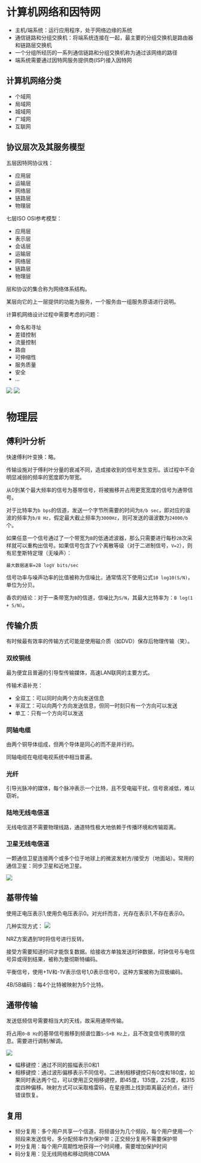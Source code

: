 # 计算机网络和因特网
+ 主机/端系统：运行应用程序，处于网络边缘的系统
+ 通信链路和分组交换机：将端系统连接在一起，最主要的分组交换机是路由器和链路层交换机
+ 一个分组所经历的一系列通信链路和分组交换机称为通过该网络的路径
+ 端系统需要通过因特网服务提供商(ISP)接入因特网

## 计算机网络分类
+ 个域网
+ 局域网
+ 城域网
+ 广域网
+ 互联网

## 协议层次及其服务模型
五层因特网协议栈：
+ 应用层
+ 运输层
+ 网络层
+ 链路层
+ 物理层

七层ISO OSI参考模型：
+ 应用层
+ 表示层
+ 会话层
+ 运输层
+ 网络层
+ 链路层
+ 物理层

层和协议的集合称为网络体系结构。

某层向它的上一层提供的功能为服务，一个服务由一组服务原语进行说明。

计算机网络设计过程中需要考虑的问题：
+ 命名和寻址
+ 差错控制
+ 流量控制
+ 路由
+ 可伸缩性
+ 服务质量
+ 安全
+ ...

![](pictures/1-1.png)
![](pictures/1-2.png)

# 物理层
## 傅利叶分析
快速傅利叶变换：略。

传输设施对于傅利叶分量的衰减不同，造成接收到的信号发生变形。该过程中不会明显减弱的频率的宽度即为带宽。

从0到某个最大频率的信号为基带信号，将被搬移并占用更宽宽度的信号为通带信号。

对于比特率为`b bps`的信道，发送一个字节所需要的时间为`8/b sec`，即对应的谐波的频率为`b/8 Hz`，假定最大截止频率为`3000Hz`，则可发送的谐波数为`24000/b`个。

如果任意一个信号通过了一个带宽为`B`的低通滤波器，那么只需要进行每秒`2B`次采样就可以重构出信号。如果信号包含了`V`个离散等级（对于二进制信号，`V=2`），则有尼奎斯特定理（无噪声）：
```
最大数据速率=2B logV bits/sec
```

信号功率与噪声功率的比值被称为信噪比，通常情况下使用公式`10 log10(S/N)`，单位为分贝。

香农的结论：对于一条带宽为`B`的信道，信噪比为`S/N`，其最大比特率为：`B log(1 + S/N)`。

## 传输介质
有时候最有效率的传输方式可能是使用磁介质（如DVD）保存后物理传输（笑）。
### 双绞铜线
最为便宜且普遍的引导型传输媒体，高速LAN联网的主要方式。

传输术语补充：
+ 全双工：可以同时向两个方向发送信息
+ 半双工：可以向两个方向发送信息，但同一时刻只有一个方向可以发送
+ 单工：只有一个方向可以发送

### 同轴电缆
由两个铜导体组成，但两个导体是同心的而不是并行的。

同轴电缆在电缆电视系统中相当普遍。

### 光纤
引导光脉冲的媒体，每个脉冲表示一个比特，且不受电磁干扰，信号衰减低，难以窃听。

### 陆地无线电信道
无线电信道不需要物理线路，通道特性极大地依赖于传播环境和传输距离。

### 卫星无线电信道
一颗通信卫星连接两个或多个位于地球上的微波发射方/接受方（地面站）。常用的通信卫星：同步卫星和近地卫星。

![](pictures/1-3.png)

## 基带传输
使用正电压表示1,使用负电压表示0。对光纤而言，光存在表示1,不存在表示0。

几种实现方式：
![](pictures/1-4.png)

NRZ方案遇到1时将信号进行反转。

接受方需要知道时间才能恢复数据。给接收方单独发送时钟数据，时钟信号与电信号异或得到结果，被称为曼彻斯特编码。

平衡信号，使用+1V和-1V表示信号1,0表示信号0，这种方案被称为双极编码。

4B/5B编码：每4个比特被映射为5个比特。

## 通带传输
发送低频信号需要相当大的天线，故采用通带传输。

将占用`0~B Hz`的基带信号搬移到频谱位置`S~S+B Hz`上，且不改变信号携带的信息。需要进行调制/解调。

![](pictures/1-5.png)

+ 幅移键控：通过不同的振幅表示0和1
+ 相移键控：通过波形偏移表示不同信号。二进制相移键控只有0度和180度，如果同时表达两个位，可以使用正交相移键控，即45度，135度，225度，和315度四种偏移。映射方式可以采取格雷码，在星座图上找到距离最近的点，进行错误恢复。

## 复用
+ 频分复用：多个用户共享一个信道，将频谱分为几个频段，每个用户使用一个频段来发送信号。多分配频率作为保护带；正交频分复用不需要保护带
+ 时分复用：每个用户周期性地获得一个时间槽，需要增加保护时间
+ 码分复用：见无线网络和移动网络CDMA